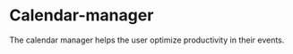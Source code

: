 <h1>Calendar-manager</h1>
The calendar manager helps the user optimize productivity in their events.
